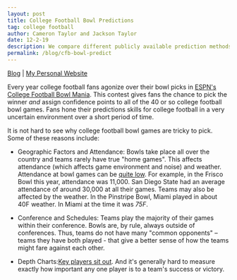 ```yaml
---
layout: post
title: College Football Bowl Predictions
tag: college football
author: Cameron Taylor and Jackson Taylor
date: 12-2-19
description: We compare different publicly available prediction methods for college football bowl games.
permalink: /blog/cfb-bowl-predict
---
```


[Blog](https://cameronntaylor.github.io/blog/) | [My Personal Website](https://cameronntaylor.github.io/)

Every year college football fans agonize over their bowl picks in [ESPN's College Football Bowl Mania](http://fantasy.espn.com/college-bowl-mania/2018/en/). This contest gives fans the chance to pick the winner _and_ assign confidence points to all of the 40 or so college football bowl games. Fans hone their predictions skills for college football in a very uncertain environment over a short period of time.

It is not hard to see why college football bowl games are tricky to pick. Some of these reasons include:

- Geographic Factors and Attendance: Bowls take place all over the country and teams rarely have true &quot;home games&quot;. This affects attendance (which affects game environment and noise) and weather. Attendance at bowl games can be [quite low](https://www.newsday.com/sports/college/college-football/college-football-bowl-game-attendance-2018-18-1.24180893).  For example, in the Frisco Bowl this year, attendance was 11,000. San Diego State had an average attendance of around 30,000 at all their games. Teams may also be affected by the weather. In the Pinstripe Bowl, Miami played in about 40F weather. In Miami at the time it was _75F_.

- Conference and Schedules: Teams play the majority of their games within their conference. Bowls are, by rule, always outside of conferences. Thus, teams do not have many &quot;common opponents&quot; – teams they have both played - that give a better sense of how the teams might fare against each other.

- Depth Charts:[Key players sit out](https://sports.yahoo.com/college-football-players-sitting-bowl-games-2018-210123415.html). And it's generally hard to measure exactly how important any one player is to a team's success or victory.
